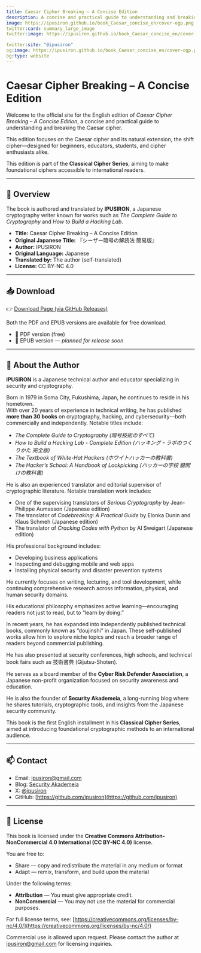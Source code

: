 ```yaml
---
title: Caesar Cipher Breaking – A Concise Edition
description: A concise and practical guide to understanding and breaking the Caesar cipher.
image: https://ipusiron.github.io/book_Caesar_concise_en/cover-ogp.png
twitter:card: summary_large_image
twitter:image: https://ipusiron.github.io/book_Caesar_concise_en/cover-ogp.png

twitter:site: "@ipusiron"
og:image: https://ipusiron.github.io/book_Caesar_concise_en/cover-ogp.png
og:type: website
---
```



# Caesar Cipher Breaking – A Concise Edition

Welcome to the official site for the English edition of _Caesar Cipher Breaking – A Concise Edition_, a concise and practical guide to understanding and breaking the Caesar cipher.

This edition focuses on the Caesar cipher and its natural extension, the shift cipher—designed for beginners, educators, students, and cipher enthusiasts alike.

This edition is part of the **Classical Cipher Series**, aiming to make foundational ciphers accessible to international readers.

---

## 📖 Overview

 The book is authored and translated by **IPUSIRON**, a Japanese cryptography writer known for works such as _The Complete Guide to Cryptography_ and _How to Build a Hacking Lab_.

- **Title:** Caesar Cipher Breaking – A Concise Edition
- **Original Japanese Title:** 『シーザー暗号の解読法 簡易版』  
- **Author:** IPUSIRON  
- **Original Language:** Japanese  
- **Translated by:** The author (self-translated)  
- **License:** CC BY-NC 4.0

---

## 📥 Download

👉 [Download Page (via GitHub Releases)](https://github.com/ipusiron/book_Caesar_concise_en/releases/latest)

Both the PDF and EPUB versions are available for free download.

- 📘 PDF version (free)
- 📗 EPUB version — _planned for release soon_

---

## 👤 About the Author

**IPUSIRON** is a Japanese technical author and educator specializing in security and cryptography.

Born in 1979 in Soma City, Fukushima, Japan, he continues to reside in his hometown.  
With over 20 years of experience in technical writing, he has published **more than 30 books** on cryptography, hacking, and cybersecurity—both commercially and independently.
Notable titles include:

- _The Complete Guide to Cryptography (暗号技術のすべて)_
- _How to Build a Hacking Lab - Complete Edition (ハッキング・ラボのつくりかた 完全版)_
- _The Textbook of White-Hat Hackers (ホワイトハッカーの教科書)_
- _The Hacker’s School: A Handbook of Lockpicking (ハッカーの学校 鍵開けの教科書)_

He is also an experienced translator and editorial supervisor of cryptographic literature.
Notable translation work includes:

- One of the supervising translators of _Serious Cryptography_ by Jean-Philippe Aumasson (Japanese edition)  
- The translator of _Codebreaking: A Practical Guide_ by Elonka Dunin and Klaus Schmeh (Japanese edition)  
- The translator of _Cracking Codes with Python_ by Al Sweigart (Japanese edition)

His professional background includes:

- Developing business applications
- Inspecting and debugging mobile and web apps
- Installing physical security and disaster prevention systems

He currently focuses on writing, lecturing, and tool development, while continuing comprehensive research across information, physical, and human security domains.

His educational philosophy emphasizes active learning—encouraging readers not just to read, but to “learn by doing.”

In recent years, he has expanded into independently published technical books, commonly known as “doujinshi” in Japan. These self-published works allow him to explore niche topics and reach a broader range of readers beyond commercial publishing.

He has also presented at security conferences, high schools, and technical book fairs such as 技術書典 (Gijutsu-Shoten).

He serves as a board member of the **Cyber Risk Defender Association**, a Japanese non-profit organization focused on security awareness and education.

He is also the founder of **Security Akademeia**, a long-running blog where he shares tutorials, cryptographic tools, and insights from the Japanese security community.

This book is the first English installment in his **Classical Cipher Series**, aimed at introducing foundational cryptographic methods to an international audience.

---

## 📫 Contact

- Email: ipusiron@gmail.com  
- Blog: [Security Akademeia](https://akademeia.info/)  
- X: [@ipusiron](https://x.com/ipusiron)
- GitHub: [https://github.com/ipusiron](https://github.com/ipusiron)

---

## 📄 License

This book is licensed under the **Creative Commons Attribution-NonCommercial 4.0 International (CC BY-NC 4.0)** license.

You are free to:

- Share — copy and redistribute the material in any medium or format
- Adapt — remix, transform, and build upon the material

Under the following terms:

- **Attribution** — You must give appropriate credit.
- **NonCommercial** — You may not use the material for commercial purposes.

For full license terms, see: [https://creativecommons.org/licenses/by-nc/4.0/](https://creativecommons.org/licenses/by-nc/4.0/)

Commercial use is allowed upon request. Please contact the author at ipusiron@gmail.com for licensing inquiries.

<!-- Cloudflare Web Analytics -->
<script defer src='https://static.cloudflareinsights.com/beacon.min.js' data-cf-beacon='{"token": "5c5aeffb46a945288efe3565c9a7040f"}'></script>
<!-- End Cloudflare Web Analytics -->
